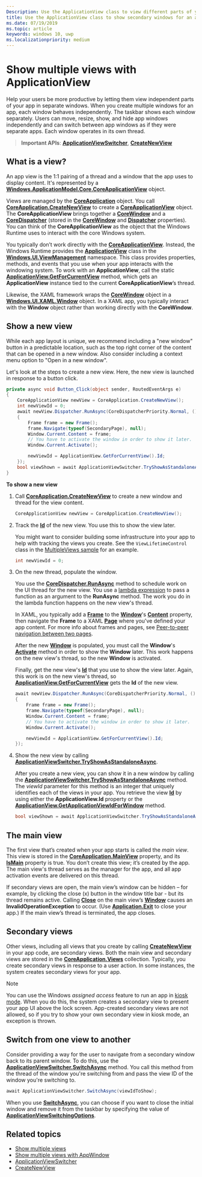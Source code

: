 ```yaml
---
Description: Use the ApplicationView class to view different parts of your app in separate windows.
title: Use the ApplicationView class to show secondary windows for an app
ms.date: 07/19/2019
ms.topic: article
keywords: windows 10, uwp
ms.localizationpriority: medium
---
```

# Show multiple views with ApplicationView

Help your users be more productive by letting them view independent parts of your app in separate windows. When you create multiple windows for an app, each window behaves independently. The taskbar shows each window separately. Users can move, resize, show, and hide app windows independently and can switch between app windows as if they were separate apps. Each window operates in its own thread.

> **Important APIs**: [**ApplicationViewSwitcher**](https://docs.microsoft.com/uwp/api/Windows.UI.ViewManagement.ApplicationViewSwitcher), [**CreateNewView**](https://docs.microsoft.com/uwp/api/windows.applicationmodel.core.coreapplication.createnewview)

## What is a view?

An app view is the 1:1 pairing of a thread and a window that the app uses to display content. It's represented by a [**Windows.ApplicationModel.Core.CoreApplicationView**](https://docs.microsoft.com/uwp/api/Windows.ApplicationModel.Core.CoreApplicationView) object.

Views are managed by the [**CoreApplication**](https://docs.microsoft.com/uwp/api/Windows.ApplicationModel.Core.CoreApplication) object. You call [**CoreApplication.CreateNewView**](https://docs.microsoft.com/uwp/api/windows.applicationmodel.core.coreapplication.createnewview) to create a [**CoreApplicationView**](https://docs.microsoft.com/uwp/api/Windows.ApplicationModel.Core.CoreApplicationView) object. The **CoreApplicationView** brings together a [**CoreWindow**](https://docs.microsoft.com/uwp/api/Windows.UI.Core.CoreWindow) and a [**CoreDispatcher**](https://docs.microsoft.com/uwp/api/Windows.UI.Core.CoreDispatcher) (stored in the [**CoreWindow**](https://docs.microsoft.com/uwp/api/windows.applicationmodel.core.coreapplicationview.corewindow) and [**Dispatcher**](https://docs.microsoft.com/uwp/api/windows.applicationmodel.core.coreapplicationview.dispatcher) properties). You can think of the **CoreApplicationView** as the object that the Windows Runtime uses to interact with the core Windows system.

You typically don’t work directly with the [**CoreApplicationView**](https://docs.microsoft.com/uwp/api/Windows.ApplicationModel.Core.CoreApplicationView). Instead, the Windows Runtime provides the [**ApplicationView**](https://docs.microsoft.com/uwp/api/Windows.UI.ViewManagement.ApplicationView) class in the [**Windows.UI.ViewManagement**](https://docs.microsoft.com/uwp/api/Windows.UI.ViewManagement) namespace. This class provides properties, methods, and events that you use when your app interacts with the windowing system. To work with an **ApplicationView**, call the static [**ApplicationView.GetForCurrentView**](https://docs.microsoft.com/uwp/api/windows.ui.viewmanagement.applicationview.getforcurrentview) method, which gets an **ApplicationView** instance tied to the current **CoreApplicationView**’s thread.

Likewise, the XAML framework wraps the [**CoreWindow**](https://docs.microsoft.com/uwp/api/Windows.UI.Core.CoreWindow) object in a [**Windows.UI.XAML.Window**](https://docs.microsoft.com/uwp/api/Windows.UI.Xaml.Window) object. In a XAML app, you typically interact with the **Window** object rather than working directly with the **CoreWindow**.

## Show a new view

While each app layout is unique, we recommend including a "new window" button in a predictable location, such as the top right corner of the content that can be opened in a new window. Also consider including a context menu option to "Open in a new window".

Let's look at the steps to create a new view. Here, the new view is launched in response to a button click.

```csharp
private async void Button_Click(object sender, RoutedEventArgs e)
{
    CoreApplicationView newView = CoreApplication.CreateNewView();
    int newViewId = 0;
    await newView.Dispatcher.RunAsync(CoreDispatcherPriority.Normal, () =>
    {
        Frame frame = new Frame();
        frame.Navigate(typeof(SecondaryPage), null);   
        Window.Current.Content = frame;
        // You have to activate the window in order to show it later.
        Window.Current.Activate();

        newViewId = ApplicationView.GetForCurrentView().Id;
    });
    bool viewShown = await ApplicationViewSwitcher.TryShowAsStandaloneAsync(newViewId);
}
```

**To show a new view**

1.  Call [**CoreApplication.CreateNewView**](https://docs.microsoft.com/uwp/api/windows.applicationmodel.core.coreapplication.createnewview) to create a new window and thread for the view content.

    ```csharp
    CoreApplicationView newView = CoreApplication.CreateNewView();
    ```

2.  Track the [**Id**](https://docs.microsoft.com/uwp/api/windows.ui.viewmanagement.applicationview.id) of the new view. You use this to show the view later.

    You might want to consider building some infrastructure into your app to help with tracking the views you create. See the `ViewLifetimeControl` class in the [MultipleViews sample](https://github.com/Microsoft/Windows-universal-samples/tree/master/Samples/MultipleViews) for an example.

    ```csharp
    int newViewId = 0;
    ```

3.  On the new thread, populate the window.

    You use the [**CoreDispatcher.RunAsync**](https://docs.microsoft.com/uwp/api/windows.ui.core.coredispatcher.runasync) method to schedule work on the UI thread for the new view. You use a [lambda expression](https://msdn.microsoft.com/library/bb397687.aspx) to pass a function as an argument to the **RunAsync** method. The work you do in the lambda function happens on the new view's thread.

    In XAML, you typically add a [**Frame**](https://docs.microsoft.com/uwp/api/Windows.UI.Xaml.Controls.Frame) to the [**Window**](https://docs.microsoft.com/uwp/api/Windows.UI.Xaml.Window)'s [**Content**](https://docs.microsoft.com/uwp/api/windows.ui.xaml.window.content) property, then navigate the **Frame** to a XAML [**Page**](https://docs.microsoft.com/uwp/api/Windows.UI.Xaml.Controls.Page) where you've defined your app content. For more info about frames and pages, see [Peer-to-peer navigation between two pages](../basics/navigate-between-two-pages.md).

    After the new [**Window**](https://docs.microsoft.com/uwp/api/Windows.UI.Xaml.Window) is populated, you must call the **Window**'s [**Activate**](https://docs.microsoft.com/uwp/api/windows.ui.xaml.window.activate) method in order to show the **Window** later. This work happens on the new view's thread, so the new **Window** is activated.

    Finally, get the new view's [**Id**](https://docs.microsoft.com/uwp/api/windows.ui.viewmanagement.applicationview.id) that you use to show the view later. Again, this work is on the new view's thread, so [**ApplicationView.GetForCurrentView**](https://docs.microsoft.com/uwp/api/windows.ui.viewmanagement.applicationview.getforcurrentview) gets the **Id** of the new view.

    ```csharp
    await newView.Dispatcher.RunAsync(CoreDispatcherPriority.Normal, () =>
    {
        Frame frame = new Frame();
        frame.Navigate(typeof(SecondaryPage), null);   
        Window.Current.Content = frame;
        // You have to activate the window in order to show it later.
        Window.Current.Activate();

        newViewId = ApplicationView.GetForCurrentView().Id;
    });
    ```

4.  Show the new view by calling [**ApplicationViewSwitcher.TryShowAsStandaloneAsync**](https://docs.microsoft.com/uwp/api/windows.ui.viewmanagement.applicationviewswitcher.tryshowasstandaloneasync).

    After you create a new view, you can show it in a new window by calling the [**ApplicationViewSwitcher.TryShowAsStandaloneAsync**](https://docs.microsoft.com/uwp/api/windows.ui.viewmanagement.applicationviewswitcher.tryshowasstandaloneasync) method. The *viewId* parameter for this method is an integer that uniquely identifies each of the views in your app. You retrieve the view [**Id**](https://docs.microsoft.com/uwp/api/windows.ui.viewmanagement.applicationview.id) by using either the **ApplicationView.Id** property or the [**ApplicationView.GetApplicationViewIdForWindow**](https://docs.microsoft.com/uwp/api/windows.ui.viewmanagement.applicationview.getapplicationviewidforwindow) method.

    ```csharp
    bool viewShown = await ApplicationViewSwitcher.TryShowAsStandaloneAsync(newViewId);
    ```

## The main view


The first view that’s created when your app starts is called the *main view*. This view is stored in the [**CoreApplication.MainView**](https://docs.microsoft.com/uwp/api/windows.applicationmodel.core.coreapplication.mainview) property, and its [**IsMain**](https://docs.microsoft.com/uwp/api/windows.applicationmodel.core.coreapplicationview.ismain) property is true. You don’t create this view; it’s created by the app. The main view's thread serves as the manager for the app, and all app activation events are delivered on this thread.

If secondary views are open, the main view’s window can be hidden – for example, by clicking the close (x) button in the window title bar - but its thread remains active. Calling [**Close**](https://docs.microsoft.com/uwp/api/windows.ui.xaml.window.close) on the main view’s [**Window**](https://docs.microsoft.com/uwp/api/Windows.UI.Xaml.Window) causes an **InvalidOperationException** to occur. (Use [**Application.Exit**](https://docs.microsoft.com/uwp/api/windows.ui.xaml.application.exit) to close your app.) If the main view’s thread is terminated, the app closes.

## Secondary views


Other views, including all views that you create by calling [**CreateNewView**](https://docs.microsoft.com/uwp/api/windows.applicationmodel.core.coreapplication.createnewview) in your app code, are secondary views. Both the main view and secondary views are stored in the [**CoreApplication.Views**](https://docs.microsoft.com/uwp/api/windows.applicationmodel.core.coreapplication.views) collection. Typically, you create secondary views in response to a user action. In some instances, the system creates secondary views for your app.

> [!NOTE]
> You can use the Windows *assigned access* feature to run an app in [kiosk mode](https://docs.microsoft.com/windows/manage/set-up-a-device-for-anyone-to-use). When you do this, the system creates a secondary view to present your app UI above the lock screen. App-created secondary views are not allowed, so if you try to show your own secondary view in kiosk mode, an exception is thrown.

## Switch from one view to another

Consider providing a way for the user to navigate from a secondary window back to its parent window. To do this, use the [**ApplicationViewSwitcher.SwitchAsync**](https://docs.microsoft.com/uwp/api/windows.ui.viewmanagement.applicationviewswitcher.switchasync) method. You call this method from the thread of the window you're switching from and pass the view ID of the window you're switching to.

```csharp
await ApplicationViewSwitcher.SwitchAsync(viewIdToShow);
```

When you use [**SwitchAsync**](https://docs.microsoft.com/uwp/api/windows.ui.viewmanagement.applicationviewswitcher.switchasync), you can choose if you want to close the initial window and remove it from the taskbar by specifying the value of [**ApplicationViewSwitchingOptions**](https://docs.microsoft.com/uwp/api/Windows.UI.ViewManagement.ApplicationViewSwitchingOptions).

## Related topics

- [Show multiple views](show-multiple-views.md)
- [Show multiple views with AppWindow](app-window.md)
- [ApplicationViewSwitcher](https://docs.microsoft.com/uwp/api/Windows.UI.ViewManagement.ApplicationViewSwitcher)
- [CreateNewView](https://docs.microsoft.com/uwp/api/windows.applicationmodel.core.coreapplication.createnewview)
